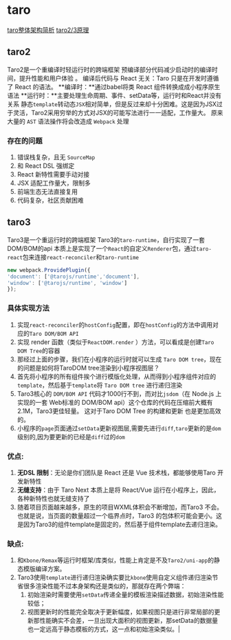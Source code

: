 # taro
[taro整体架构简析](https://blog.csdn.net/xiaomei_HT/article/details/139394735)
[taro2/3原理](https://www.bilibili.com/video/BV1s34y1B7bv/?spm_id_from=333.337.search-card.all.click&vd_source=78435c3cefd4783245d9d16d09d19859)

## taro2
Taro2是一个重编译时轻运行时的跨端框架
预编译部分代码减少启动时的编译时间，提升性能和用户体验 。
编译后代码与 React 无关：Taro 只是在开发时遵循了 React 的语法。
**编译时：**通过babel将类 React 组件转换成成小程序原生语法
**运行时：**主要处理生命周期、事件、setData等，运行时和React并没有关系
静态`template`转动态`JSX`相对简单，但是反过来却十分困难。这是因为JSX过于灵活，Taro2采用穷举的方式对JSX的可能写法进行一一适配，工作量大。
原来大量的 `AST` 语法操作将会改造成 `Webpack` 处理
### 存在的问题
1. 错误栈复杂，且无 `SourceMap`
2. 和 React DSL 强绑定
3. React 新特性需要手动对接
4. JSX 适配工作量大，限制多
5. 前端生态无法直接复用
6. 代码复杂，社区贡献困难

## taro3
Taro3是一个重运行时的跨端框架
Taro3的`taro-runtime`，自行实现了一套DOM/BOM的api
本质上是实现了一个`React`的自定义`Renderer`包，通过`taro-react`包来连接`react-reconciler`和`taro-runtime`

```js
new webpack.ProvidePlugin({
'document': ['@tarojs/runtime','document'],
'window': ['@tarojs/runtime', 'window']
});
```

### 具体实现方法
1. 实现`react-reconciler`的`hostConfig`配置，即在`hostConfig`的方法中调用对应的`Taro DOM/BOM API`
2. 实现 render 函数（类似于`ReactDOM.render` ）方法，可以看成是创建`Taro DOM Tree`的容器
3. 那经过上面的步骤，我们在小程序的运行时就可以生成 `Taro DOM tree`，现在的问题是如何将TaroDOM tree渲染到小程序视图层？
4. 首先将小程序的所有组件挨个进行模版化处理，从而得到小程序组件对应的`template`，然后基于`template`将 `Taro DOM tree` 进行递归渲染
5. Taro3核心的 `DOM/BOM API` 代码才1000行不到，而对比`jsdom`（在 Node.js 上实现的一套 Web标准的 DOM/BOM api）这个仓库的代码在压缩前大概有 2.1M，Taro3更佳轻量。
这对于Taro DOM Tree 的构建和更新 也是更加高效的。
6. 小程序的`page`页面通过`setData`更新视图层,需要先进行`diff`,`taro`更新的是`dom`级别的,因为要更新的已经是`diff`过的`dom`
### 优点:
1. **无DSL 限制**：无论是你们团队是 React 还是 Vue 技术栈，都能够使用Taro 开发新特性
2. **无缝支持**：由于 Taro Next 本质上是将 React/Vue 运行在小程序上，因此，各种新特性也就无缝支持了
3. 随着项目页面越来越多，原生的项目WXML体积会不断增加，而Taro3 不会。也就是说，当页面的数量超过一个临界点时，Taro3 的包体积可能会更小。这是因为Taro3的组件template是固定的，然后基于组件template去递归渲染。

### 缺点:
1. 和`Kbone/Remax`等运行时框架/库类似，性能上肯定是不及`Taro2/uni-app`的静态模版编译方案。
2. Taro3使用`template`进行递归渲染确实要比`kbone`使用自定义组件递归渲染节省很多渲染性能不过本身架构还是类似的，那就存在两个弊端：
   1. 初始渲染时需要使用`setData`传递全量的模板渲染描述数据，初始渲染性能较低；
   2. 视图更新时的性能完全取决于更新幅度，如果视图只是进行非常局部的更新那性能确实不会差，一旦出现大面积的视图更新，那setData的数据量也一定远高于静态模板的方式，这一点和初始渲染类似。|